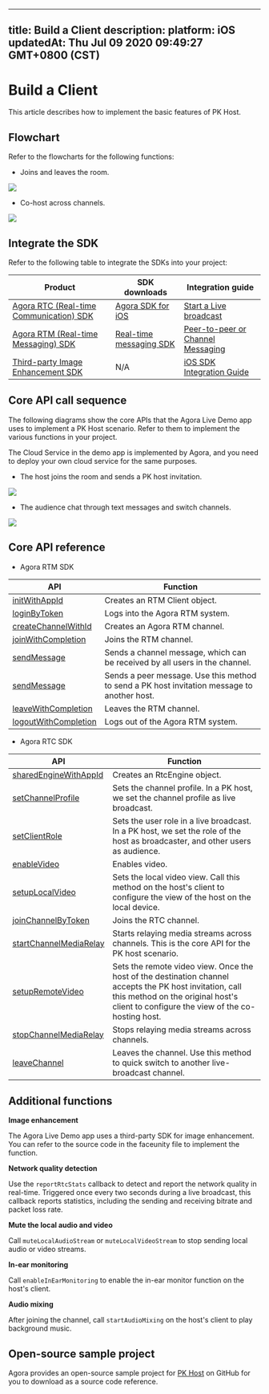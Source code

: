 
---
title: Build a Client
description: 
platform: iOS
updatedAt: Thu Jul 09 2020 09:49:27 GMT+0800 (CST)
---
# Build a Client
This article describes how to implement the basic features of PK Host.

## Flowchart

Refer to the flowcharts for the following functions:

- Joins and leaves the room.

![](https://web-cdn.agora.io/docs-files/1594367603607)

- Co-host across channels.

![](https://web-cdn.agora.io/docs-files/1592898366538)

## Integrate the SDK

Refer to the following table to integrate the SDKs into your project:


| Product | SDK downloads | Integration guide |
| ---------------- | ---------------- | ---------------- |
| [Agora RTC (Real-time Communication) SDK](https://docs.agora.io/en/Interactive%20Broadcast/product_live?platform=All%20Platforms)      | [Agora SDK for iOS](https://docs.agora.io/en/Agora%20Platform/downloads)      | [Start a Live broadcast](https://docs.agora.io/en/Interactive%20Broadcast/start_live_ios?platform=iOS) |
| [Agora RTM (Real-time Messaging) SDK](https://docs.agora.io/en/Real-time-Messaging/product_rtm?platform=All%20Platforms) | [Real-time messaging SDK](https://docs.agora.io/en/Real-time-Messaging/downloads) | [Peer-to-peer or Channel Messaging](https://docs.agora.io/en/Real-time-Messaging/messaging_ios?platform=iOS) |
| [Third-party Image Enhancement SDK](https://www.faceunity.com/#/developindex) | N/A | [iOS SDK Integration Guide](https://www.faceunity.com/docs_develop_en/#/nama_api_docs/iOS/docs/iOS_Nama_SDK_Integration_Guide) |


## Core API call sequence

The following diagrams show the core APIs that the Agora Live Demo app uses to implement a PK Host scenario. Refer to them to implement the various functions in your project.

<div class="alert note">The Cloud Service in the demo app is implemented by Agora, and you need to deploy your own cloud service for the same purposes.</div>

- The host joins the room and sends a PK host invitation.

![](https://web-cdn.agora.io/docs-files/1592900574565)

- The audience chat through text messages and switch channels.

![](https://web-cdn.agora.io/docs-files/1592900593914)

## Core API reference

- Agora RTM SDK

| API | Function |
| ---------------- | ---------------- |
| [initWithAppId](https://docs.agora.io/en/Real-time-Messaging/API%20Reference/RTM_oc/Classes/AgoraRtmKit.html#//api/name/initWithAppId:delegate:)       | Creates an RTM Client object.      |
| [loginByToken](https://docs.agora.io/en/Real-time-Messaging/API%20Reference/RTM_oc/Classes/AgoraRtmKit.html#//api/name/loginByToken:user:completion:) | Logs into the Agora RTM system.|
| [createChannelWithId](https://docs.agora.io/en/Real-time-Messaging/API%20Reference/RTM_oc/Classes/AgoraRtmKit.html#//api/name/createChannelWithId:delegate:) | Creates an Agora RTM channel. |
| [joinWithCompletion](https://docs.agora.io/en/Real-time-Messaging/API%20Reference/RTM_oc/Classes/AgoraRtmChannel.html#//api/name/joinWithCompletion:) | Joins the RTM channel.|
| [sendMessage](https://docs.agora.io/en/Real-time-Messaging/API%20Reference/RTM_oc/Classes/AgoraRtmChannel.html#//api/name/sendMessage:completion:) | Sends a channel message, which can be received by all users in the channel. |
| [sendMessage](https://docs.agora.io/en/Real-time-Messaging/API%20Reference/RTM_oc/Classes/AgoraRtmKit.html#//api/name/sendMessage:toPeer:sendMessageOptions:completion:) | Sends a peer message. Use this method to send a PK host invitation message to another host. |
| [leaveWithCompletion](https://docs.agora.io/en/Real-time-Messaging/API%20Reference/RTM_oc/Classes/AgoraRtmChannel.html#//api/name/leaveWithCompletion:) | Leaves the RTM channel. |
| [logoutWithCompletion](https://docs.agora.io/en/Real-time-Messaging/API%20Reference/RTM_oc/Classes/AgoraRtmKit.html#//api/name/logoutWithCompletion:) | Logs out of the Agora RTM system. |

- Agora RTC SDK

| API | Function |
| ---------------- | ---------------- |
| [sharedEngineWithAppId](https://docs.agora.io/en/Interactive%20Broadcast/API%20Reference/oc/Classes/AgoraRtcEngineKit.html#//api/name/sharedEngineWithAppId:delegate:)      | Creates an RtcEngine object. |
| [setChannelProfile](https://docs.agora.io/en/Interactive%20Broadcast/API%20Reference/oc/Classes/AgoraRtcEngineKit.html#//api/name/setChannelProfile:) | Sets the channel profile. In a PK host, we set the channel profile as live broadcast.|
| [setClientRole](https://docs.agora.io/en/Interactive%20Broadcast/API%20Reference/oc/Classes/AgoraRtcEngineKit.html#//api/name/setClientRole:) | Sets the user role in a live broadcast. In a PK host, we set the role of the host as broadcaster, and other users as audience. |
| [enableVideo](https://docs.agora.io/en/Interactive%20Broadcast/API%20Reference/oc/Classes/AgoraRtcEngineKit.html#//api/name/enableVideo) | Enables video.|
| [setupLocalVideo](https://docs.agora.io/en/Interactive%20Broadcast/API%20Reference/oc/Classes/AgoraRtcEngineKit.html#//api/name/setupLocalVideo:) | Sets the local video view. Call this method on the host's client to configure the view of the host on the local device. |
| [joinChannelByToken](https://docs.agora.io/en/Interactive%20Broadcast/API%20Reference/oc/Classes/AgoraRtcEngineKit.html#//api/name/joinChannelByToken:channelId:info:uid:joinSuccess:) | Joins the RTC channel. |
| [startChannelMediaRelay](https://docs.agora.io/en/Interactive%20Broadcast/API%20Reference/oc/Classes/AgoraRtcEngineKit.html#//api/name/startChannelMediaRelay:) | Starts relaying media streams across channels. This is the core API for the PK host scenario.|
| [setupRemoteVideo](https://docs.agora.io/en/Interactive%20Broadcast/API%20Reference/oc/Classes/AgoraRtcEngineKit.html#//api/name/setupRemoteVideo:) | Sets the remote video view. Once the host of the destination channel accepts the PK host invitation, call this method on the original host's client to configure the view of the co-hosting host. |
| [stopChannelMediaRelay](https://docs.agora.io/en/Interactive%20Broadcast/API%20Reference/oc/Classes/AgoraRtcEngineKit.html#//api/name/stopChannelMediaRelay) | Stops relaying media streams across channels. |
| [leaveChannel](https://docs.agora.io/en/Interactive%20Broadcast/API%20Reference/oc/Classes/AgoraRtcEngineKit.html#//api/name/leaveChannel:) | Leaves the channel. Use this method to quick switch to another live-broadcast channel. |

## Additional functions

**Image enhancement**

The Agora Live Demo app uses a third-party SDK for image enhancement. You can refer to the source code in the faceunity file to implement the function.

**Network quality detection**

Use the `reportRtcStats` callback to detect and report the network quality in real-time. Triggered once every two seconds during a live broadcast, this callback reports statistics, including the sending and receiving bitrate and packet loss rate.

**Mute the local audio and video**

Call `muteLocalAudioStream` or `muteLocalVideoStream` to stop sending local audio or video streams.

**In-ear monitoring**

Call `enableInEarMonitoring` to enable the in-ear monitor function on the host's client.

**Audio mixing**

After joining the channel, call `startAudioMixing` on the host's client to play background music.

## Open-source sample project

Agora provides an open-source sample project for [PK Host](https://github.com/AgoraIO-Usecase/AgoraLive) on GitHub for you to download as a source code reference.
